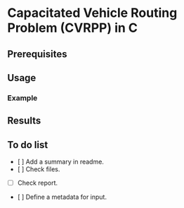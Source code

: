# Capacitated Vehicle Routing Problem (CVRPP) in C #

## Prerequisites ##

## Usage ##

### Example ###

## Results ##

## To do list ##

- [ ] Add a summary in readme.
- [ ] Check files.
- [ ] Check report.
- [ ] Define a metadata for input.
